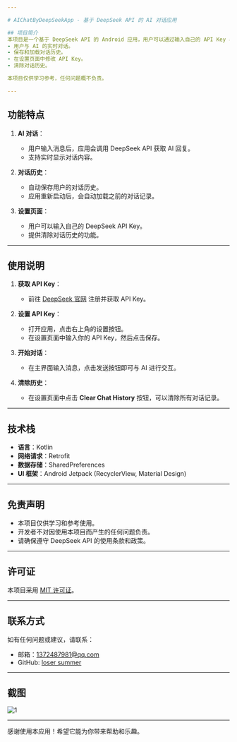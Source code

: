 ```yaml
---

# AIChatByDeepSeekApp - 基于 DeepSeek API 的 AI 对话应用

## 项目简介
本项目是一个基于 DeepSeek API 的 Android 应用，用户可以通过输入自己的 API Key 与 AI 进行交互。应用支持以下功能：
- 用户与 AI 的实时对话。
- 保存和加载对话历史。
- 在设置页面中修改 API Key。
- 清除对话历史。

本项目仅供学习参考，任何问题概不负责。

---
```


## 功能特点
1. **AI 对话**：
   - 用户输入消息后，应用会调用 DeepSeek API 获取 AI 回复。
   - 支持实时显示对话内容。

2. **对话历史**：
   - 自动保存用户的对话历史。
   - 应用重新启动后，会自动加载之前的对话记录。

3. **设置页面**：
   - 用户可以输入自己的 DeepSeek API Key。
   - 提供清除对话历史的功能。

---

## 使用说明
1. **获取 API Key**：
   - 前往 [DeepSeek 官网](https://www.deepseek.com) 注册并获取 API Key。

2. **设置 API Key**：
   - 打开应用，点击右上角的设置按钮。
   - 在设置页面中输入你的 API Key，然后点击保存。

3. **开始对话**：
   - 在主界面输入消息，点击发送按钮即可与 AI 进行交互。

4. **清除历史**：
   - 在设置页面中点击 **Clear Chat History** 按钮，可以清除所有对话记录。

---

## 技术栈
- **语言**：Kotlin
- **网络请求**：Retrofit
- **数据存储**：SharedPreferences
- **UI 框架**：Android Jetpack (RecyclerView, Material Design)

---

## 免责声明
- 本项目仅供学习和参考使用。
- 开发者不对因使用本项目而产生的任何问题负责。
- 请确保遵守 DeepSeek API 的使用条款和政策。

---

## 许可证
本项目采用 [MIT 许可证](LICENSE)。

---

## 联系方式
如有任何问题或建议，请联系：
- 邮箱：1372487981@qq.com
- GitHub: [loser summer](https://github.com/driohcker)

---

## 截图
![1](https://github.com/user-attachments/assets/2f1702ca-3ad9-4f9f-b4a5-ae78de6066e5)


---

感谢使用本应用！希望它能为你带来帮助和乐趣。
